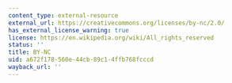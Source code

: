 ```yaml
---
content_type: external-resource
external_url: https://creativecommons.org/licenses/by-nc/2.0/
has_external_license_warning: true
license: https://en.wikipedia.org/wiki/All_rights_reserved
status: ''
title: BY-NC
uid: a672f178-560e-44cb-89c1-4ffb768fcccd
wayback_url: ''
---
```

